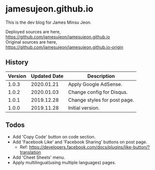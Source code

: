 # jamesujeon.github.io

This is the dev blog for James Minsu Jeon.

Deployed sources are here, https://github.com/jamesujeon/jamesujeon.github.io  
Original sources are here, https://github.com/jamesujeon/jamesujeon.github.io-origin

## History

| Version | Updated Date | Description                  |
| ------- | ------------ | ---------------------------- |
| 1.0.3   | 2020.01.21   | Apply Google AdSense.        |
| 1.0.2   | 2020.01.03   | Change config for Disqus.    |
| 1.0.1   | 2019.12.28   | Change styles for post page. |
| 1.0.0   | 2019.11.28   | Initial version.             |

## Todos

- Add 'Copy Code' button on code section.
- Add 'Facebook Like' and 'Facebook Sharing' buttons on post page.
  - Ref: https://developers.facebook.com/docs/plugins/like-button/?translation
- Add 'Cheet Sheets' menu.
- Apply multilingual(using multiple languages) pages.
